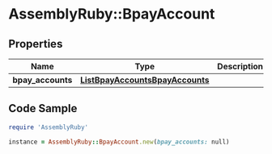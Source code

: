 # AssemblyRuby::BpayAccount

## Properties

Name | Type | Description | Notes
------------ | ------------- | ------------- | -------------
**bpay_accounts** | [**ListBpayAccountsBpayAccounts**](ListBpayAccountsBpayAccounts.md) |  | [optional] 

## Code Sample

```ruby
require 'AssemblyRuby'

instance = AssemblyRuby::BpayAccount.new(bpay_accounts: null)
```


